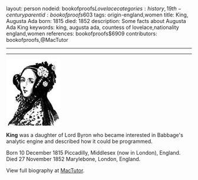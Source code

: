 layout: person
nodeid: bookofproofs$Lovelace
categories: history,19th-century
parentid: bookofproofs$603
tags: origin-england,women
title: King, Augusta Ada
born: 1815
died: 1852
description: Some facts about Augusta Ada King
keywords: king, augusta ada, countess of lovelace,nationality england,women
references: bookofproofs$6909
contributors: bookofproofs,@MacTutor

---


---

![Lovelace.jpg](https://github.com/bookofproofs/bookofproofs.github.io/blob/main/_sources/_assets/images/portraits/Lovelace.jpg?raw=true)

**King** was a daughter of Lord Byron who became interested in Babbage's analytic engine and described how it could be programmed.

Born 10 December 1815 Piccadilly, Middlesex (now in London), England. Died 27 November 1852 Marylebone, London, England.


View full biography at [MacTutor](https://mathshistory.st-andrews.ac.uk/Biographies/Lovelace/).